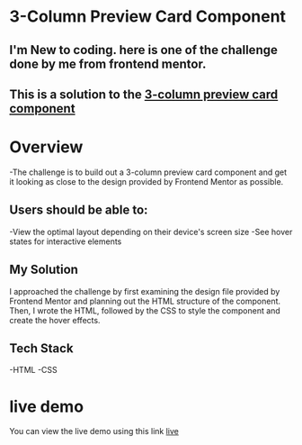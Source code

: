 # 3-Column Preview Card Component

## I'm New to coding. here is one of the challenge done by me from frontend mentor.

## This is a solution to the [3-column preview card component](https://www.frontendmentor.io/challenges/3column-preview-card-component-pH92eAR2-)

# Overview
-The challenge is to build out a 3-column preview card component and get it looking as close to the design provided by Frontend Mentor as possible.

## Users should be able to:

-View the optimal layout depending on their device's screen size
-See hover states for interactive elements

## My Solution
I approached the challenge by first examining the design file provided by Frontend Mentor and planning out the HTML structure of the component. Then, I wrote the HTML, followed by the CSS to style the component and create the hover effects.

## Tech Stack
-HTML
-CSS

# live demo
You can view the live demo using this link [live](https://mohhh09.github.io/car-card/)
